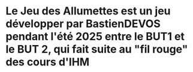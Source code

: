 # Le Jeu des Allumettes est un jeu développer par BastienDEVOS pendant l'été 2025 entre le BUT1 et le BUT 2, qui fait suite au "fil rouge" des cours d'IHM 
